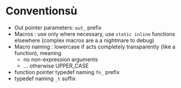# Conventionsù

- Out pointer parameters: `out_` prefix
- Macros : use only where necessary, use `static inline` functions elsewhere (complex macros are a a nightmare to debug)
- Macro naming : lowercase if acts completely transparently (like a function), meaning
  - no non-expression arguments
  - ... otherwise UPPER_CASE
- function pointer typedef naming `fn_` prefix
- typedef naming `_t` suffix
